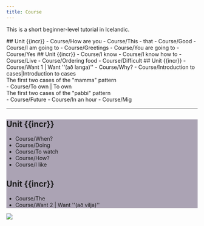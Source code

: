 ```yaml
---
title: Course
---
```


This is a short beginner-level tutorial in Icelandic.

<TOC>
## Unit {{incr}}
- Course/How are you
- Course/This - that
- Course/Good
- Course/I am going to
- Course/Greetings
- Course/You are going to
- Course/Yes
## Unit {{incr}}
- Course/I know
- Course/I know how to
- Course/Live
- Course/Ordering food
- Course/Difficult
## Unit {{incr}}
- Course/Want 1 | Want ''(að langa)'' <!-- Langar -->
- Course/Why?
- Course/Introduction to cases|Introduction to cases <div class="toc_subtitle">The first two cases of the "mamma" pattern</div>
- Course/To own | To own  <div class="toc_subtitle">The first two cases of the "pabbi" pattern</div>
- Course/Future
- Course/In an hour
- Course/Mig

***
<div style="background: #aba3b4">

## Unit {{incr}}
<!-- - Course/Thanks -->
- Course/When?
- Course/Doing
- Course/To watch
- Course/How?
- Course/I like
## Unit {{incr}}
- Course/The
- Course/Want 2 | Want ''(að vilja)'' <!-- Vilja -->
</TOC>
</div>

<Image src="Börn_svarthvít.jpg"/>
